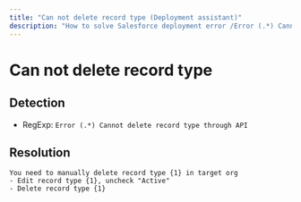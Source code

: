 ```yaml
---
title: "Can not delete record type (Deployment assistant)"
description: "How to solve Salesforce deployment error /Error (.*) Cannot delete record type through API/gm"
---
```

<!-- markdownlint-disable MD013 -->
# Can not delete record type

## Detection

- RegExp: `Error (.*) Cannot delete record type through API`

## Resolution

```shell
You need to manually delete record type {1} in target org
- Edit record type {1}, uncheck "Active"
- Delete record type {1}
```
